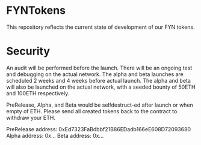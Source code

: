 # FYNTokens

This repository reflects the current state of development of our FYN tokens.

# Security

An audit will be performed before the launch.
There will be an ongoing test and debugging on the actual network.
The alpha and beta launches are scheduled 2 weeks and 4 weeks before actual launch.
The alpha and beta will also be launched on the actual network, with a seeded bounty of 50ETH and 100ETH respectively.

PreRelease, Alpha, and Beta would be selfdestruct-ed after launch or when empty of ETH. 
Please send all created tokens back to the contract to withdraw your ETH.

PreRelease address: 0xEd7323FaBdbbf21B86EDadb166eE608D72093680
Alpha      address: 0x...
Beta       address: 0x...
